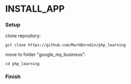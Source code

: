 # INSTALL_APP

### Setup

clone repository:
```
git clone https://github.com/MarkBorodin/php_learning
```
move to folder "google_my_business":
```
cd php_learning
```

### Finish

